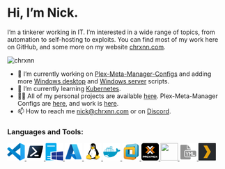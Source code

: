 # Hi, I’m Nick.

I’m a tinkerer working in IT. I’m interested in a wide range of topics, from automation to self-hosting to exploits. You
can find most of my work here on GitHub, and some more on my website [chrxnn.com](https://www.chrxnn.com/).

<p align="left"> <img src="https://komarev.com/ghpvc/?username=chrxnn&label=Profile%20views&color=brightgreen&style=flat" alt="chrxnn" /> </p>

<!-- <p align="left"> <a href="https://github.com/ryo-ma/github-profile-trophy"><img src="https://github-profile-trophy.vercel.app/?username=zusier" alt="zusier" /></a> </p> -->

- 🔭 I’m currently working on [Plex-Meta-Manager-Configs](https://github.com/housefisharr/PMM-Configs) and adding more [Windows desktop](https://github.com/chrxnn/windows-desktop) and [Windows server](https://github.com/chrxnn/windows-server) scripts.
- 🌱 I’m currently learning [Kubernetes](https://kubernetes.io/).
- 👨‍💻 All of my personal projects are available [here](https://github.com/chrxnn?tab=repositories). Plex-Meta-Manager Configs are [here](https://github.com/orgs/housefisharr/repositories), and work is [here](https://github.com/orgs/sbt-partners/repositories).
- 📫 How to reach me [nick@chrxnn.com](mailto:nick@chrxnn.com) or on [Discord](https://discord.com/users/288354979738288131).


<h3 align="left">Languages and Tools:</h3>
<p align="left"> 

<a href="https://code.visualstudio.com/" target="_blank"> <img src="https://raw.githubusercontent.com/chrxnn/chrxnn/main/vscode.png" width="40" height="40"/> </a>
<a href="https://github.com/PowerShell/PowerShell" target="_blank"> <img src="https://raw.githubusercontent.com/chrxnn/chrxnn/main/powershell.png" width="40" height="40"/> </a>
<a href="https://www.microsoft.com/en-us/windows-server" target="_blank"> <img src="https://raw.githubusercontent.com/chrxnn/chrxnn/main/server.png" width="40" height="40"/> </a> 
<a href="https://azure.microsoft.com/en-us/" target="_blank"> <img src="https://raw.githubusercontent.com/chrxnn/chrxnn/main/azure.png" width="40" height="40"/> </a> 
<a href="https://www.linux.org/" target="_blank"> <img src="https://raw.githubusercontent.com/chrxnn/chrxnn/main/linux.svg" width="40" height="40"/> </a>
<a href="https://www.docker.com/" target="_blank"> <img src="https://raw.githubusercontent.com/chrxnn/chrxnn/main/docker.svg" width="40" height="40"/> </a>
<a href="https://www.vmware.com/" target="_blank"> <img src="https://raw.githubusercontent.com/chrxnn/chrxnn/main/vmware.png" width="40" height="40"/> </a>
<a href="https://www.proxmox.com/en/" target="_blank"> <img src="https://raw.githubusercontent.com/chrxnn/chrxnn/main/proxmox.png" width="40" height="40"/> </a>
<a href="https://unraid.net/" target="_blank"> <img src="https://raw.githubusercontent.com/chrxnn/chrxnn/main/unraid.ico" width="40" height="40"/> </a>
<a href="https://yaml.org/" target="_blank"> <img src="https://raw.githubusercontent.com/chrxnn/chrxnn/main/yaml.png" width="40" height="40"/> </a>
<a href="https://app.plex.tv/desktop/#!/" target="_blank"> <img src="https://raw.githubusercontent.com/chrxnn/chrxnn/main/plex.png" width="40" height="40"/> </a>
</p>
<!---<p>&nbsp;<img align="center" src="https://github-readme-stats.vercel.app/api?username=chrxnn&show_icons=true&locale=en" alt="chrxnn" /></p>-->
